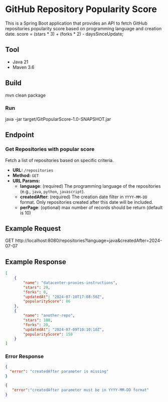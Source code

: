 

# GitHub Repository Popularity Score

This is a Spring Boot application that provides an API to fetch GitHub repositories popularity score based on programming language and creation date.
score = (stars * 3) + (forks * 2) - daysSinceUpdate;

## Tool

- Java 21 
- Maven 3.6

## Build 
mvn clean package
### Run
java -jar target/GitPopularScore-1.0-SNAPSHOT.jar

## Endpoint

### Get Repositories with popular score

Fetch a list of repositories based on specific criteria.

- **URL:** `/repositories`
- **Method:** `GET`
- **URL Params:**
    - **language**: (required) The programming language of the repositories (e.g., `java`, `python`, `javascript`).
    - **createdAfter**: (required) The creation date filter in `YYYY-MM-DD` format. Only repositories created after this date will be included.
    - **perPage**: (optional) max number of records should be return (default is 10)

## Example Request

GET http://localhost:8080/repositories?language=java&createdAfter=2024-07-07


## Example Response

```json
[
    {
        "name": "datacenter-proxies-instructions",
        "stars": 29,
        "forks": 0,
        "updatedAt": "2024-07-10T17:08:50Z",
        "popularityScore": 86
    },
    {
        "name": "another-repo",
        "stars": 100,
        "forks": 20,
        "updatedAt": "2024-07-09T10:10:10Z",
        "popularityScore": 150
    }
]
```
### Error Response
```json
{
  "error": "createdAfter parameter is missing"
}
```
```json
{
   "error":"createdAfter parameter must be in YYYY-MM-DD format"
}
```

